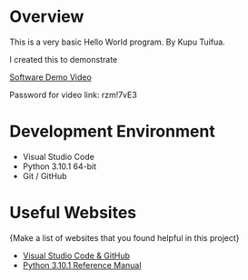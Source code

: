 # Overview

This is a very basic Hello World program. By Kupu Tuifua.

I created this to demonstrate 


[Software Demo Video](https://byui.zoom.us/rec/play/O9SqqEDI9pNewP44eOeHtH4qrX8nqc0VGnt67p2RafUlnQsc8MECzHoyU0n6au4zbl3UbAsqvx5SsOsg.KsX0r_gBqoyCn_NN?_x_zm_rhtaid=639&_x_zm_rtaid=bLgsUPnATzS6yooLLK0ahQ.1641699781170.e845785df1b9cee3d7cd8734047a8188&autoplay=true&continueMode=true&startTime=1641699536000)

Password for video link: rzm!7vE3

# Development Environment

* Visual Studio Code
* Python 3.10.1 64-bit
* Git / GitHub

# Useful Websites

{Make a list of websites that you found helpful in this project}
* [Visual Studio Code & GitHub](https://code.visualstudio.com/docs/editor/versioncontrol)
* [Python 3.10.1 Reference Manual](https://docs.python.org/3/reference/)